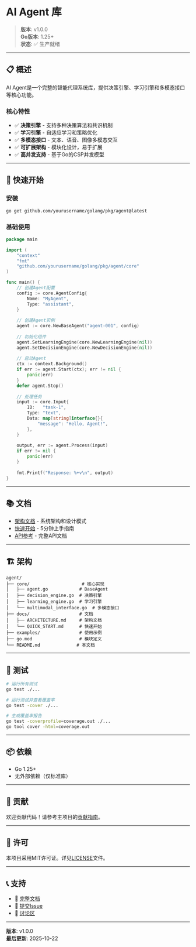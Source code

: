 # AI Agent 库

> **版本**: v1.0.0  
> **Go版本**: 1.25+  
> **状态**: ✅ 生产就绪

---

## 📋 概述

AI Agent是一个完整的智能代理系统库，提供决策引擎、学习引擎和多模态接口等核心功能。

### 核心特性

- ✅ **决策引擎** - 支持多种决策算法和共识机制
- ✅ **学习引擎** - 自适应学习和策略优化
- ✅ **多模态接口** - 文本、语音、图像多模态交互
- ✅ **可扩展架构** - 模块化设计，易于扩展
- ✅ **高并发支持** - 基于Go的CSP并发模型

---

## 🚀 快速开始

### 安装

```bash
go get github.com/yourusername/golang/pkg/agent@latest
```

### 基础使用

```go
package main

import (
    "context"
    "fmt"
    "github.com/yourusername/golang/pkg/agent/core"
)

func main() {
    // 创建Agent配置
    config := core.AgentConfig{
        Name: "MyAgent",
        Type: "assistant",
    }
    
    // 创建Agent实例
    agent := core.NewBaseAgent("agent-001", config)
    
    // 初始化组件
    agent.SetLearningEngine(core.NewLearningEngine(nil))
    agent.SetDecisionEngine(core.NewDecisionEngine(nil))
    
    // 启动Agent
    ctx := context.Background()
    if err := agent.Start(ctx); err != nil {
        panic(err)
    }
    defer agent.Stop()
    
    // 处理任务
    input := core.Input{
        ID:   "task-1",
        Type: "text",
        Data: map[string]interface{}{
            "message": "Hello, Agent!",
        },
    }
    
    output, err := agent.Process(input)
    if err != nil {
        panic(err)
    }
    
    fmt.Printf("Response: %+v\n", output)
}
```

---

## 📚 文档

- [架构文档](docs/ARCHITECTURE.md) - 系统架构和设计模式
- [快速开始](docs/QUICK_START.md) - 5分钟上手指南
- [API参考](docs/API.md) - 完整API文档

---

## 🏗️ 架构

```text
agent/
├── core/                    # 核心实现
│   ├── agent.go            # BaseAgent
│   ├── decision_engine.go  # 决策引擎
│   ├── learning_engine.go  # 学习引擎
│   └── multimodal_interface.go  # 多模态接口
├── docs/                   # 文档
│   ├── ARCHITECTURE.md     # 架构文档
│   └── QUICK_START.md      # 快速开始
├── examples/               # 使用示例
├── go.mod                  # 模块定义
└── README.md              # 本文档
```

---

## 🧪 测试

```bash
# 运行所有测试
go test ./...

# 运行测试并查看覆盖率
go test -cover ./...

# 生成覆盖率报告
go test -coverprofile=coverage.out ./...
go tool cover -html=coverage.out
```

---

## 📦 依赖

- Go 1.25+
- 无外部依赖（仅标准库）

---

## 🤝 贡献

欢迎贡献代码！请参考主项目的[贡献指南](../../CONTRIBUTING.md)。

---

## 📄 许可

本项目采用MIT许可证。详见[LICENSE](../../LICENSE)文件。

---

## 📞 支持

- 📖 [完整文档](../../docs/)
- 🐛 [提交Issue](https://github.com/yourusername/golang/issues)
- 💬 [讨论区](https://github.com/yourusername/golang/discussions)

---

**版本**: v1.0.0  
**最后更新**: 2025-10-22

